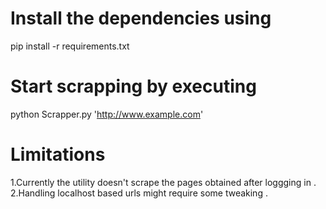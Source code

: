 Install the dependencies using
===================================
pip install -r requirements.txt

Start scrapping  by executing
===================================
python Scrapper.py 'http://www.example.com'

Limitations
============
1.Currently the utility doesn't scrape the pages obtained after loggging in .
2.Handling localhost based urls might require some tweaking .